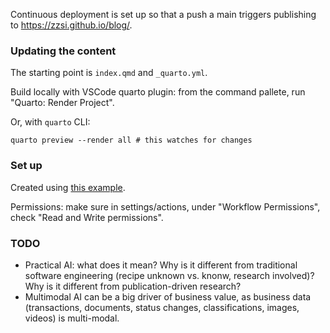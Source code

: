 
Continuous deployment is set up so that a push a main triggers publishing to https://zzsi.github.io/blog/.

### Updating the content

The starting point is `index.qmd` and `_quarto.yml`.

Build locally with VSCode quarto plugin: from the command pallete, run "Quarto: Render Project".

Or, with `quarto` CLI:
```
quarto preview --render all # this watches for changes
```

### Set up

Created using [this example](https://github.com/quarto-dev/quarto-actions/blob/main/examples/example-01-basics.md).

Permissions: make sure in settings/actions, under "Workflow Permissions", check "Read and Write permissions".

### TODO

- Practical AI: what does it mean? Why is it different from traditional software engineering (recipe unknown vs. knonw, research involved)? Why is it different from publication-driven research?
- Multimodal AI can be a big driver of business value, as business data (transactions, documents, status changes, classifications, images, videos) is multi-modal.